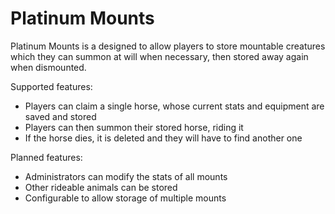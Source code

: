 # Platinum Mounts

Platinum Mounts is a designed to allow players to store mountable creatures which they can summon at will when necessary, then stored away again when dismounted.

Supported features:
- Players can claim a single horse, whose current stats and equipment are saved and stored
- Players can then summon their stored horse, riding it
- If the horse dies, it is deleted and they will have to find another one

Planned features:
- Administrators can modify the stats of all mounts
- Other rideable animals can be stored
- Configurable to allow storage of multiple mounts
